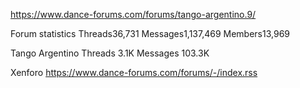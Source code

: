 https://www.dance-forums.com/forums/tango-argentino.9/

Forum statistics
Threads36,731
Messages1,137,469
Members13,969

Tango Argentino
Threads 3.1K
Messages 103.3K

Xenforo
https://www.dance-forums.com/forums/-/index.rss
